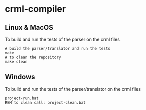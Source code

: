 # crml-compiler

## Linux & MacOS
To build and run the tests of the parser on the crml files
```
# build the parser/translator and run the tests
make
# to clean the repository
make clean
```

## Windows
To build and run the tests of the parser/translator on the crml files
```
project-run.bat
REM to clean call: project-clean.bat
```


